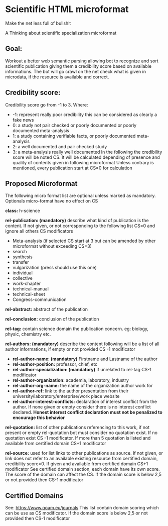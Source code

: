 # Scientific HTML microformat
Make the net less full of bullshit

A Thinking about scientific specialization microformat 

## Goal:
Workout a better web semantic parsing allowing bot to recognize and sort scientific publication giving them a credibility score based on available informations. The bot will go crawl on the net check what is given in microdata, if the resource is available and correct.

## Credibility score:
Credibility score go from -1 to 3. 
Where: 
- -1: represent really poor credibility this can be considered as clearly a fake news
- 0: a study not pair checked or poorly documented or poorly documented meta-analysis
- 1: a study containing verifiable facts, or poorly documented meta-analysis
- 2: a well documented and pair checked study
- 3: a meta-analysis really well documented
In the following the credibility score will be noted CS.
It will be calculated depending of presence and quality of contents given in following microformat
Unless contrary is mentioned, every publication start at CS=0 for calculation

## Proposed Microformat
The following micro format list are optional unless marked as mandatory.
Optionals micro-format have no effect on CS

**class:** h-science

**rel-publication: (mandatory)** describe what kind of publication is the content. 
If not given, or not corresponding to the following list CS=0 and ignore all others CS modificators
- Meta-analysis (if selected CS start at 3 but can be amended by other microformat without exceeding CS=3)
- search
- synthesis
- transfer
- vulgarization (press should use this one)
- individual
- collective
- work-chapter
- technical-manual
- technical-sheet
- Congress-communication

**rel-abstract:** abstract of the publication

**rel-conclusion:** conclusion of the publication

**rel-tag:** contain science domain the publication concern. eg: biology, physic, chemistry etc. 

**rel-authors: (mandatory)** describe the content following will be a list of all author informations, if empty or not provided CS -1 modificator
- **rel-author-name: (mandatory)** Firstname and Lastname of the author
- **rel-author-position:** professor, chief, etc
- **rel-author-specialization: (mandatory)** if unrelated to rel-tag CS-1 modificator
- **rel-author-organization:** academia, laboratory, industry
- **rel-author-org-name:** the name of the organization author work for
- **rel-author-ref:** link to the author presentation from their university/laboratory/enterprise/work place website
- **rel-author-interest-conflicts:** declaration of interest conflict from the author. If none given or empty consider there is no interest conflict declared. **Honest interest conflict declaration must not be penalized to encourage this behavior**

**rel-quotation:** list of other publications referencing to this work, if not present or empty rel-quotation bot must consider no quotation exist. 
If no quotation exist CS -1 modificator. 
If more than 5 quotation is listed and available from certified domain CS+1 modificator

**rel-source:** used for list links to other publications as source. 
If not given, or link does not refer to an available existing resource from certified domain, credibility score=0. 
If given and available from certified domain CS+1 modificator
See certified domain section, each domain have its own score. The score of the domain can affect the CS. If the domain score is below 2,5 or not provided then CS-1 modificator

## Certified Domains
See: https://www.qoam.eu/journals
This list contain domain scoring which can be use as CS modificator. 
If the domain score is below 2,5 or not provided then CS-1 modificator
